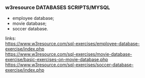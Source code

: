 ### w3resource DATABASES SCRIPTS/MYSQL
 - employee database;
 - movie database;
 - soccer database.
 
 
 links: <br />
 <https://www.w3resource.com/sql-exercises/employee-database-exercise/index.php> <br />
 <https://www.w3resource.com/sql-exercises/movie-database-exercise/basic-exercises-on-movie-database.php> <br />
 <https://www.w3resource.com/sql-exercises/soccer-database-exercise/index.php>



